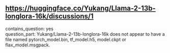 ## https://huggingface.co/Yukang/Llama-2-13b-longlora-16k/discussions/1

contains_question: yes  
question_part: Yukang/Llama-2-13b-longlora-16k does not appear to have a file named pytorch_model.bin, tf_model.h5, model.ckpt or flax_model.msgpack.